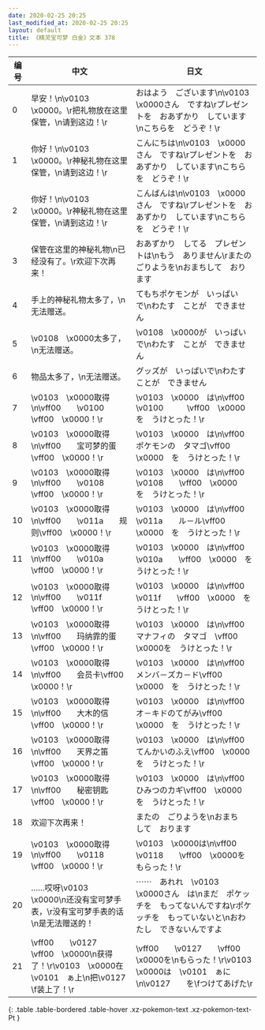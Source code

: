 ```yaml
---
date: 2020-02-25 20:25
last_modified_at: 2020-02-25 20:25
layout: default
title: 《精灵宝可梦 白金》文本 378
---
```

| 编号 | 中文 | 日文 |
| ---- | ---- | ---- |
| 0 | 早安！\n\v0103　\x0000。\r把礼物放在这里保管，\n请到这边！\r | おはよう　ございます\n\v0103　\x0000さん　ですね\rプレゼントを　おあずかり　しています\nこちらを　どうぞ！\r |
| 1 | 你好！\n\v0103　\x0000。\r神秘礼物在这里保管，\n请到这边！\r | こんにちは\n\v0103　\x0000さん　ですね\rプレゼントを　おあずかり　しています\nこちらを　どうぞ！\r |
| 2 | 你好！\n\v0103　\x0000。\r神秘礼物在这里保管，\n请到这边！\r | こんばんは\n\v0103　\x0000さん　ですね\rプレゼントを　おあずかり　しています\nこちらを　どうぞ！\r |
| 3 | 保管在这里的神秘礼物\n已经没有了。\r欢迎下次再来！ | おあずかり　してる　プレゼントは\nもう　ありません\rまたの　ごりようを\nおまちして　おります |
| 4 | 手上的神秘礼物太多了，\n无法赠送。 | てもちポケモンが　いっぱい　で\nわたす　ことが　できません |
| 5 | \v0108　\x0000太多了，\n无法赠送。 | \v0108　\x0000が　いっぱいで\nわたす　ことが　できません |
| 6 | 物品太多了，\n无法赠送。 | グッズが　いっぱいで\nわたす　ことが　できません |
| 7 | \v0103　\x0000取得\n\vff00　　\v0100　　\vff00　\x0000！\r | \v0103　\x0000　は\n\vff00　　\v0100　　　\vff00　\x0000を　うけとった！\r |
| 8 | \v0103　\x0000取得\n\vff00　　宝可梦的蛋\vff00　\x0000！\r | \v0103　\x0000　は\n\vff00　　ポケモンの　タマゴ\vff00　\x0000　を　うけとった！\r |
| 9 | \v0103　\x0000取得\n\vff00　　\v0108　　\vff00　\x0000！\r | \v0103　\x0000　は\n\vff00　　\v0108　　\vff00　\x0000　を　うけとった！\r |
| 10 | \v0103　\x0000取得\n\vff00　　\v011a　　规则\vff00　\x0000！\r | \v0103　\x0000　は\n\vff00　　\v011a　　ル－ル\vff00　\x0000　を　うけとった！\r |
| 11 | \v0103　\x0000取得\n\vff00　　\v010a　　\vff00　\x0000！\r | \v0103　\x0000　は\n\vff00　　\v010a　　\vff00　\x0000　を　うけとった！\r |
| 12 | \v0103　\x0000取得\n\vff00　　\v011f　　\vff00　\x0000！\r | \v0103　\x0000　は\n\vff00　　\v011f　　\vff00　\x0000　を　うけとった！\r |
| 13 | \v0103　\x0000取得\n\vff00　　玛纳霏的蛋\vff00　\x0000！\r | \v0103　\x0000　は\n\vff00　　マナフィの　タマゴ　\vff00　\x0000を　うけとった！\r |
| 14 | \v0103　\x0000取得\n\vff00　　会员卡\vff00　\x0000！\r | \v0103　\x0000　は\n\vff00　　メンバ－ズカ－ド\vff00　\x0000　を　うけとった！\r |
| 15 | \v0103　\x0000取得\n\vff00　　大木的信\vff00　\x0000！\r | \v0103　\x0000　は\n\vff00　　オ－キドのてがみ\vff00　\x0000　を　うけとった！\r |
| 16 | \v0103　\x0000取得\n\vff00　　天界之笛\vff00　\x0000！\r | \v0103　\x0000　は\n\vff00　　てんかいのふえ\vff00　\x0000　を　うけとった！\r |
| 17 | \v0103　\x0000取得\n\vff00　　秘密钥匙\vff00　\x0000！\r | \v0103　\x0000　は\n\vff00　　ひみつのカギ\vff00　\x0000　を　うけとった！\r |
| 18 | 欢迎下次再来！ | またの　ごりようを\nおまち　して　おります |
| 19 | \v0103　\x0000取得\n\vff00　　\v0118　　\vff00　\x0000！\r | \v0103　\x0000は\n\vff00　　\v0118　　\vff00　\x0000を　もらった！\r |
| 20 | ……哎呀\v0103　\x0000\n还没有宝可梦手表，\r没有宝可梦手表的话\n是无法赠送的！ | ⋯⋯　あれれ　\v0103　\x0000さん　は\nまだ　ポケッチを　もってないんですね\rポケッチを　もっていないと\nおわたし　できないんですよ |
| 21 | \vff00　　\v0127　　\vff00　\x0000\n获得了！\r\v0103　\x0000在\v0101　ぁ上\n把\v0127　　\f装上了！\r | \vff00　　\v0127　　\vff00　\x0000を\nもらった！\r\v0103　\x0000は　\v0101　ぁに\n\v0127　　を\fつけてあげた\r |
{: .table .table-bordered .table-hover .xz-pokemon-text .xz-pokemon-text-Pt }